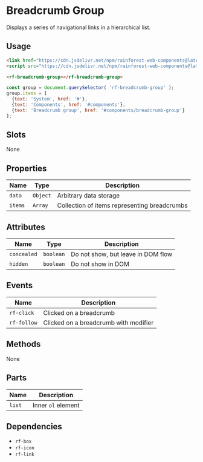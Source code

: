 # Breadcrumb Group

Displays a series of navigational links in a hierarchical list.

## Usage

``` html
<link href="https://cdn.jsdelivr.net/npm/rainforest-web-components@latest/rainforest.css" rel="stylesheet">
<script src="https://cdn.jsdelivr.net/npm/rainforest-web-components@latest/components/breadcrumb-group.js" type="module"></script>
```

``` html
<rf-breadcrumb-group></rf-breadcrumb-group>
```

``` javascript
const group = document.querySelector( 'rf-breadcrumb-group' );
group.items = [
  {text: 'System', href: '#'},
  {text: 'Components', href: '#components'},
  {text: 'Breadcrumb group', href: '#components/breadcrumb-group'}
];
```

## Slots

None

## Properties

| Name | Type | Description |
| --- | --- | --- |
| `data` | `Object` | Arbitrary data storage |
| `items` | `Array` | Collection of items representing breadcrumbs |

## Attributes

| Name | Type | Description |
| --- | --- | --- |
| `concealed` | `boolean` | Do not show, but leave in DOM flow |      
| `hidden` | `boolean` | Do not show in DOM |

## Events

| Name | Description |
| --- | --- |
| `rf-click` | Clicked on a breadcrumb |
| `rf-follow` | Clicked on a breadcrumb with modifier |

## Methods

None

## Parts

| Name | Description |
| --- | --- |
| `list` | Inner `ol` element |

## Dependencies

- `rf-box`
- `rf-icon`
- `rf-link`
